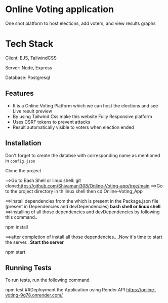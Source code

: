
# Online Voting application

One shot platform to host elections, add voters, and view results graphs
# Tech Stack

Client: EJS, TailwindCSS

Server: Node, Express

Database: Postgresql


## Features 

- It is a Online Voting Platform which we can host the elections and see Live result preview
- By using Tailwind Css make this website Fully Responsive platform
- Uses CSRF tokens to prevent attacks 
- Result automatically visible to voters when election ended


## Installation

Don't forget to create the databse with corresponding name as mentioned in `config.json`

Clone the project

==>Go to Bash Shell or linux shell:
git clone:https://github.com/Shivamani308/Online-Voting-app/tree/main
==>Go to the project directory in th linux shell then 
  cd Online-Voting_App

==>Install dependencies from the which is present in the Package.json file
(present in Dependencies and devDependencies)
**bash shell or linux shell**
==>installing  of all those dependencies and devDependencies by following this command..
  
  npm install

==>after completion of install all those dependencies....Now it's time to  start the server..
**Start the server**

  npm start


## Running Tests

To run tests, run the following command

  npm test
  ##Deployment the Application using Render.API
  https://online-voting-9g78.onrender.com/



